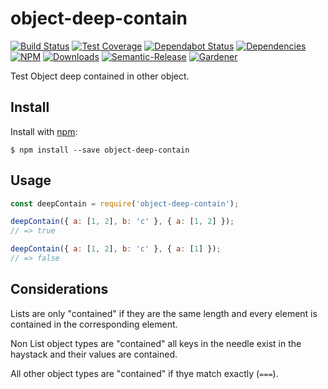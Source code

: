 # object-deep-contain

[![Build Status](https://circleci.com/gh/blackflux/object-deep-contain.png?style=shield)](https://circleci.com/gh/blackflux/object-deep-contain)
[![Test Coverage](https://img.shields.io/coveralls/blackflux/object-deep-contain/master.svg)](https://coveralls.io/github/blackflux/object-deep-contain?branch=master)
[![Dependabot Status](https://api.dependabot.com/badges/status?host=github&repo=blackflux/object-deep-contain)](https://dependabot.com)
[![Dependencies](https://david-dm.org/blackflux/object-deep-contain/status.svg)](https://david-dm.org/blackflux/object-deep-contain)
[![NPM](https://img.shields.io/npm/v/object-deep-contain.svg)](https://www.npmjs.com/package/object-deep-contain)
[![Downloads](https://img.shields.io/npm/dt/object-deep-contain.svg)](https://www.npmjs.com/package/object-deep-contain)
[![Semantic-Release](https://github.com/blackflux/js-gardener/blob/master/assets/icons/semver.svg)](https://github.com/semantic-release/semantic-release)
[![Gardener](https://github.com/blackflux/js-gardener/blob/master/assets/badge.svg)](https://github.com/blackflux/js-gardener)

Test Object deep contained in other object.

## Install

Install with [npm](https://www.npmjs.com/):

    $ npm install --save object-deep-contain

## Usage

<!-- eslint-disable-next-line import/no-unresolved, import/no-extraneous-dependencies -->
```js
const deepContain = require('object-deep-contain');

deepContain({ a: [1, 2], b: 'c' }, { a: [1, 2] });
// => true

deepContain({ a: [1, 2], b: 'c' }, { a: [1] });
// => false
```

## Considerations

Lists are only "contained" if they are the same length and every
element is contained in the corresponding element.

Non List object types are "contained" all keys in the needle exist 
in the haystack and their values are contained.

All other object types are "contained" if thye match exactly (`===`).
 
